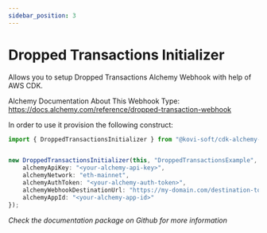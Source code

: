 ```yaml
---
sidebar_position: 3
---
```


# Dropped Transactions Initializer

Allows you to setup Dropped Transactions Alchemy Webhook with help of AWS CDK.

Alchemy Documentation About This Webhook Type: https://docs.alchemy.com/reference/dropped-transaction-webhook

In order to use it provision the following construct:

```typescript
import { DroppedTransactionsInitializer } from "@kovi-soft/cdk-alchemy-webhooks";


new DroppedTransactionsInitializer(this, "DroppedTransactionsExample", {
    alchemyApiKey: "<your-alchemy-api-key>",
    alchemyNetwork: "eth-mainnet", 
    alchemyAuthToken: "<your-alchemy-auth-token>",
    alchemyWebhookDestinationUrl: "https://my-domain.com/destination-to-my-server",
    alchemyAppId: "<your-alchemy-app-id>"
});
```

*Check the documentation package on Github for more information*
